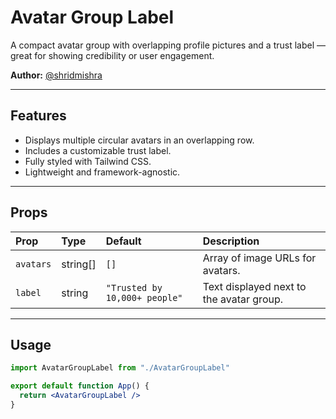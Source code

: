 # Avatar Group Label

A compact avatar group with overlapping profile pictures and a trust label — great for showing credibility or user engagement.

**Author:** [@shridmishra](https://github.com/shridmishra)

---

## Features

- Displays multiple circular avatars in an overlapping row.
- Includes a customizable trust label.
- Fully styled with Tailwind CSS.
- Lightweight and framework-agnostic.

---

## Props

| Prop       | Type      | Default                   | Description                                      |
| :---------- | :-------- | :------------------------ | :----------------------------------------------- |
| `avatars`   | string[]  | `[]`                      | Array of image URLs for avatars.                 |
| `label`     | string    | `"Trusted by 10,000+ people"` | Text displayed next to the avatar group.         |

---

## Usage

```jsx
import AvatarGroupLabel from "./AvatarGroupLabel"

export default function App() {
  return <AvatarGroupLabel />
}
